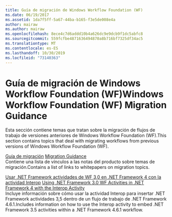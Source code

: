 ```yaml
---
title: Guía de migración de Windows Workflow Foundation (WF)
ms.date: 06/19/2017
ms.assetid: 1da7f5ff-5a67-44ba-b165-f3e5de008e4a
author: mairaw
ms.author: mairaw
ms.openlocfilehash: 8ece4c7d6addd10b4a626dc9e9dcb9f1dc5abfc8
ms.sourcegitcommit: 559fcfbe4871636494870a8b716bf7325df34ac5
ms.translationtype: MT
ms.contentlocale: es-ES
ms.lasthandoff: 10/30/2019
ms.locfileid: "73140363"
---
```

# <a name="windows-workflow-foundation-wf-migration-guidance"></a><span data-ttu-id="80402-102">Guía de migración de Windows Workflow Foundation (WF)</span><span class="sxs-lookup"><span data-stu-id="80402-102">Windows Workflow Foundation (WF) Migration Guidance</span></span>

<span data-ttu-id="80402-103">Esta sección contiene temas que tratan sobre la migración de flujos de trabajo de versiones anteriores de Windows Workflow Foundation (WF).</span><span class="sxs-lookup"><span data-stu-id="80402-103">This section contains topics that deal with migrating workflows from previous versions of Windows Workflow Foundation (WF).</span></span>

<span data-ttu-id="80402-104">[Guía de migración](migration-guidance.md) </span><span class="sxs-lookup"><span data-stu-id="80402-104">[Migration Guidance](migration-guidance.md) </span></span>  
<span data-ttu-id="80402-105">Contiene una lista de vínculos a las notas del producto sobre temas de migración.</span><span class="sxs-lookup"><span data-stu-id="80402-105">Contains a list of links to whitepapers on migration topics.</span></span>

<span data-ttu-id="80402-106">[Usar .NET Framework actividades de WF 3,0 en .NET Framework 4 con la actividad Interop](net-framework-3-0-wf-in-net-framework-4-interop.md) </span><span class="sxs-lookup"><span data-stu-id="80402-106">[Using .NET Framework 3.0 WF Activities in .NET Framework 4 with the Interop Activity](net-framework-3-0-wf-in-net-framework-4-interop.md) </span></span>  
<span data-ttu-id="80402-107">Incluye información sobre cómo usar la actividad Interop para insertar .NET Framework actividades 3,5 dentro de un flujo de trabajo de .NET Framework 4.6.1.</span><span class="sxs-lookup"><span data-stu-id="80402-107">Includes information on how to use the Interop activity to embed .NET Framework 3.5 activities within a .NET Framework 4.6.1 workflow.</span></span>
